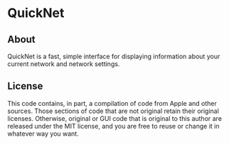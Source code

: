# QuickNet

## About
QuickNet is a fast, simple interface for displaying information about your current network and network settings.

## License
This code contains, in part, a compilation of code from Apple and other sources. Those sections of code that are not original retain their original licenses. Otherwise, original or GUI code that is original to this author are released under the MIT license, and you are free to reuse or change it in whatever way you want.
